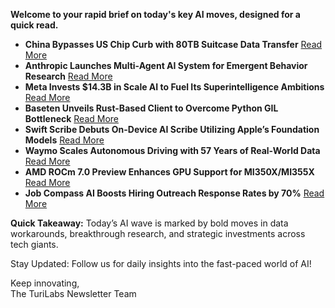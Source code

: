 **Welcome to your rapid brief on today's key AI moves, designed for a quick read.**

- **China Bypasses US Chip Curb with 80TB Suitcase Data Transfer** [Read More](https://www.wsj.com/tech/china-ai-chip-curb-suitcases-7c47dab1)
- **Anthropic Launches Multi-Agent AI System for Emergent Behavior Research** [Read More](https://www.anthropic.com/engineering/built-multi-agent-research-system)
- **Meta Invests $14.3B in Scale AI to Fuel Its Superintelligence Ambitions** [Read More](https://www.nytimes.com/2025/06/12/technology/meta-scale-ai.html)
- **Baseten Unveils Rust-Based Client to Overcome Python GIL Bottleneck** [Read More](https://github.com/basetenlabs/truss/tree/main/baseten-performance-client)
- **Swift Scribe Debuts On-Device AI Scribe Utilizing Apple’s Foundation Models** [Read More](https://github.com/slipboxai/swift-scribe)
- **Waymo Scales Autonomous Driving with 57 Years of Real-World Data** [Read More](https://waymo.com/blog/2025/06/scaling-laws-in-autonomous-driving)
- **AMD ROCm 7.0 Preview Enhances GPU Support for MI350X/MI355X** [Read More](https://www.phoronix.com/news/AMD-ROCm-7.0-Preview-MI355X)
- **Job Compass AI Boosts Hiring Outreach Response Rates by 70%** [Read More](https://jobcompass.ai/)

**Quick Takeaway:** Today’s AI wave is marked by bold moves in data workarounds, breakthrough research, and strategic investments across tech giants.

Stay Updated: Follow us for daily insights into the fast-paced world of AI!

Keep innovating,  
The TuriLabs Newsletter Team